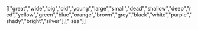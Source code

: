 [["great","wide","big","old","young","large","small","dead","shallow","deep","red","yellow","green","blue","orange","brown","grey","black","white","purple","shady","bright","silver"],[" sea"]]